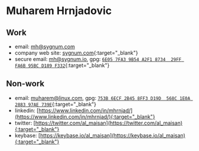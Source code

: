 # Muharem Hrnjadovic

## Work

 * email: [mh@sygnum.com](mailto:mh@sygnum.com)
 * company web site: [sygnum.com](https://sygnum.com){:target="_blank"}
 * secure email: [mh@sygnum.io](mailto:mh@sygnum.io), gpg: [`6E05 7FA3 9B54 A2F1 8734  29FF FA6B 95BC D189 F332`](https://pool.sks-keyservers.net/pks/lookup?op=get&search=0xFA6B95BCD189F332){:target="_blank"}

## Non-work

 * email: [muharem@linux.com](mailto:muharem@linux.com), gpg: [`753B 6ECF 2B45 8FF3 D19D  568C 1E0A 2883 97AE 739E`](http://pool.sks-keyservers.net/pks/lookup?op=get&search=0x1E0A288397AE739E){:target="_blank"}
 * linkedin: [https://www.linkedin.com/in/mhrnjad/](https://www.linkedin.com/in/mhrnjad/){:target="_blank"}
 * twitter: [https://twitter.com/al_maisan](https://twitter.com/al_maisan){:target="_blank"}
 * keybase: [https://keybase.io/al_maisan](https://keybase.io/al_maisan){:target="_blank"}

